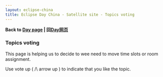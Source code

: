 ```yaml
---
layout: eclipse-china
title: Eclipse Day China - Satellite site - Topics voting
---
```


<p><b>Back to <a href="/Day/">Day page</a> | 回<a href="/Day/">Day网页</a></b></p>

### Topics voting

This page is helping us to decide to wee need to move time slots or room assignment.

Use vote up ( /\ arrow up ) to indicate that you like the topic.